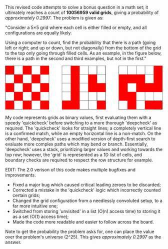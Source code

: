 This revised code attempts to solve a bonus question in a math set; it ultimately reaches a count of **10056959 valid grids**, giving a probability of *approximately 0.2997*. The problem is given as:

"Consider a 5×5 grid where each cell is either filled or empty, and all configurations are equally likely.

Using a computer to count, find the probability that there is a path (going left or right; and up or down, but not diagonally) from the bottom of the grid to the top only going through filled cells. As an example, in the figure below, there is a path in the second and third examples, but not in the first."

<p align="center">
  <img src="paths.jpg" alt="Checkerboard graph, linear graph, and winding graph">
</p>

My code represents grids as binary values, first evaluating them with a speedy 'quickcheck' before switching to a more thorough 'deepcheck' as required. The 'quickcheck' looks for straight lines; a completely vertical line is a confirmed match, while an empty horizontal line is a non-match. On the other hand, 'deepcheck' uses a modified version of depth-first search to evaluate more complex paths which may bend or branch. Essentially, 'deepcheck' uses a stack, prioritizing larger values and working towards the top row; however, the 'grid' is represented as a 1D list of cells, and boundary checks are required to respect the row structure for example.

EDIT: The 2.0 verison of this code makes multiple bugfixes and improvements. 
- Fixed a major bug which caused critical leading zeroes to be discarded;
- Corrected a mistake in the 'quickcheck' logic which incorrectly counted certain grids;
- Changed the grid configuration from a needlessly convoluted setup, to a far more intuitive one;
- Switched from storing 'unvisited' in a list (O(n) access time) to storing it as a set (O(1) access time);
- Made the code more readable and easier to follow across the board.

Note to get the probability the problem asks for, one can place the value over the problem's universe (2^25). This gives *approximately 0.2997* as the answer.
